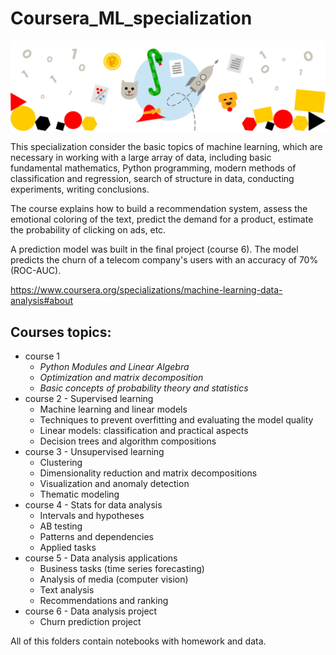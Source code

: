 # Coursera_ML_specialization

![Screenshot](spec.jpg)

This specialization consider the basic topics of machine learning, which are necessary in working with a large array of data, including basic fundamental mathematics, Python programming, modern methods of classification and regression, search of structure in data, conducting experiments, writing conclusions.

The course explains how to build a recommendation system, assess the emotional coloring of the text, predict the demand for a product, estimate the probability of clicking on ads, etc.

A prediction model was built in the final project (course 6). The model predicts the churn of a telecom company's users with an accuracy of 70% (ROC-AUC).

https://www.coursera.org/specializations/machine-learning-data-analysis#about

## Сourses topics:

* course 1 
  - *Python Modules and Linear Algebra*
  - *Optimization and matrix decomposition*
  - *Basic concepts of probability theory and statistics*
* course 2 - Supervised learning 
  - Machine learning and linear models
  - Techniques to prevent overfitting and evaluating the model quality
  - Linear models: classification and practical aspects
  - Decision trees and algorithm compositions
* course 3 - Unsupervised learning 
  - Clustering
  - Dimensionality reduction and matrix decompositions
  - Visualization and anomaly detection
  - Thematic modeling
* course 4 - Stats for data analysis
  - Intervals and hypotheses
  - AB testing
  - Patterns and dependencies
  - Applied tasks
* course 5 - Data analysis applications
  - Business tasks (time series forecasting)
  - Analysis of media (computer vision)
  - Text analysis
  - Recommendations and ranking
* course 6 - Data analysis project
  - Сhurn prediction project

All of this folders contain notebooks with homework and data.
